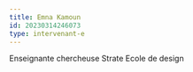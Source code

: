 ```yaml
---
title: Emna Kamoun
id: 20230314246073
type: intervenant-e
---
```

Enseignante chercheuse Strate Ecole de design
